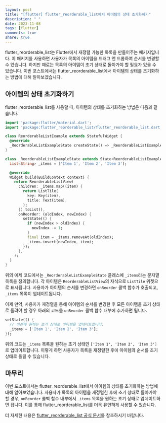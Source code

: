 ```yaml
---
layout: post
title: "[flutter] flutter_reorderable_list에서 아이템의 상태 초기화하기"
description: " "
date: 2023-11-08
tags: [flutter]
comments: true
share: true
---
```


flutter_reorderable_list는 Flutter에서 재정렬 가능한 목록을 만들어주는 패키지입니다. 이 패키지를 사용하면 사용자가 목록의 아이템을 드래그 앤 드롭하여 순서를 변경할 수 있습니다. 하지만 때로는 목록의 아이템이 초기 상태로 돌아가야 할 필요가 있을 수 있습니다. 이번 포스트에서는 flutter_reorderable_list에서 아이템의 상태를 초기화하는 방법에 대해 알아보겠습니다.

## 아이템의 상태 초기화하기

flutter_reorderable_list를 사용할 때, 아이템의 상태를 초기화하는 방법은 다음과 같습니다.

```dart
import 'package:flutter/material.dart';
import 'package:flutter_reorderable_list/flutter_reorderable_list.dart';

class ReorderableListExample extends StatefulWidget {
  @override
  _ReorderableListExampleState createState() => _ReorderableListExampleState();
}

class _ReorderableListExampleState extends State<ReorderableListExample> {
  List<String> _items = ['Item 1', 'Item 2', 'Item 3'];

  @override
  Widget build(BuildContext context) {
    return ReorderableListView(
      children: _items.map((item) {
        return ListTile(
          key: Key(item),
          title: Text(item),
        );
      }).toList(),
      onReorder: (oldIndex, newIndex) {
        setState(() {
          if (newIndex > oldIndex) {
            newIndex -= 1;
          }
          final item = _items.removeAt(oldIndex);
          _items.insert(newIndex, item);
        });
      },
    );
  }
}
```

위의 예제 코드에서는 `_ReorderableListExampleState` 클래스에 `_items`라는 문자열 목록을 정의합니다. 각 아이템은 `ReorderableListView`의 자식으로 `ListTile` 위젯으로 표시됩니다. 사용자가 아이템의 순서를 변경하면 `onReorder` 콜백 함수가 호출되고, `_items` 목록이 업데이트됩니다.

이제 만약, 사용자가 재정렬을 통해 아이템의 순서를 변경한 후 모든 아이템을 초기 상태로 돌려야 할 경우 아래의 코드를 `onReorder` 콜백 함수 내부에 추가하면 됩니다.

```dart
setState(() {
  // 이전에 원하는 초기 상태로 아이템을 업데이트합니다.
  _items = ['Item 1', 'Item 2', 'Item 3'];
});
```

위의 코드는 `_items` 목록을 원하는 초기 상태인 `['Item 1', 'Item 2', 'Item 3']`로 업데이트합니다. 이렇게 하면 사용자가 목록을 재정렬한 후에 아이템의 순서를 초기 상태로 돌릴 수 있습니다.

## 마무리

이번 포스트에서는 flutter_reorderable_list에서 아이템의 상태를 초기화하는 방법에 대해 알아보았습니다. 사용자가 목록의 아이템을 재정렬한 후에 초기 상태로 돌아가야 할 경우, `onReorder` 콜백 함수 내부에서 `_items` 목록을 원하는 초기 상태로 업데이트하면 됩니다. 이를 통해 flutter_reorderable_list를 더욱 유연하게 사용할 수 있습니다.

더 자세한 내용은 [flutter_reorderable_list 공식 문서](https://pub.dev/packages/flutter_reorderable_list)를 참조하시기 바랍니다.